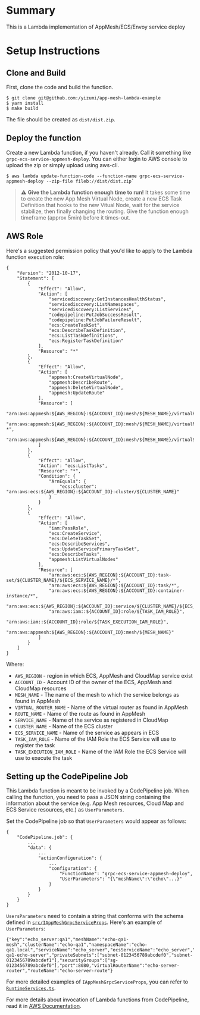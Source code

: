 # Summary

This is a Lambda implementation of AppMesh/ECS/Envoy service deploy

# Setup Instructions

## Clone and Build

First, clone the code and build the function.

```
$ git clone git@github.com:/yizumi/app-mesh-lambda-example
$ yarn install
$ make build
```

The file should be created as `dist/dist.zip`.

## Deploy the function
Create a new Lambda function, if you haven't already. Call it something like `grpc-ecs-service-appmesh-deploy`.
You can either login to AWS console to upload the zip or simply upload using aws-cli.
```
$ aws lambda update-function-code --function-name grpc-ecs-service-appmesh-deploy --zip-file fileb://dist/dist.zip`
```

> :warning: **Give the Lambda function enough time to run!**
> It takes some time to create the new App Mesh Virtual Node, create a new ECS Task Definition that hooks to the new Vitual Node, 
> wait for the service stabilize, then finally changing the routing. Give the function enough timeframe (approx 5min) before it times-out.

## AWS Role

Here's a suggested permission policy that you'd like to apply to the Lambda function execution role:
```
{
    "Version": "2012-10-17",
    "Statement": [
        {
            "Effect": "Allow",
            "Action": [
                "servicediscovery:GetInstancesHealthStatus",
                "servicediscovery:ListNamespaces",
                "servicediscovery:ListServices",
                "codepipeline:PutJobSuccessResult",
                "codepipeline:PutJobFailureResult",
                "ecs:CreateTaskSet",
                "ecs:DescribeTaskDefinition",
                "ecs:ListTaskDefinitions",
                "ecs:RegisterTaskDefinition"
            ],
            "Resource": "*"
        },
        {
            "Effect": "Allow",
            "Action": [
                "appmesh:CreateVirtualNode",
                "appmesh:DescribeRoute",
                "appmesh:DeleteVirtualNode",
                "appmesh:UpdateRoute"
            ],
            "Resource": [
                "arn:aws:appmesh:${AWS_REGION}:${ACCOUNT_ID}:mesh/${MESH_NAME}/virtualRouter/${VIRTUAL_ROUTER_NAME}/route/${ROUTE_NAME}",
                "arn:aws:appmesh:${AWS_REGION}:${ACCOUNT_ID}:mesh/${MESH_NAME}/virtualNode/${SERVICE_NAME}-*",
                "arn:aws:appmesh:${AWS_REGION}:${ACCOUNT_ID}:mesh/${MESH_NAME}/virtualService/${VIRTUAL_SERVICE_NAME}"
            ]
        },
        {
            "Effect": "Allow",
            "Action": "ecs:ListTasks",
            "Resource": "*",
            "Condition": {
                "ArnEquals": {
                    "ecs:cluster": "arn:aws:ecs:${AWS_REGION}:${ACCOUNT_ID}:cluster/${CLUSTER_NAME}"
                }
            }
        },
        {
            "Effect": "Allow",
            "Action": [
                "iam:PassRole",
                "ecs:CreateService",
                "ecs:DeleteTaskSet",
                "ecs:DescribeServices",
                "ecs:UpdateServicePrimaryTaskSet",
                "ecs:DescribeTasks",
                "appmesh:ListVirtualNodes"
            ],
            "Resource": [
                "arn:aws:ecs:${AWS_REGION}:${ACCOUNT_ID}:task-set/${CLUSTER_NAME}/${ECS_SERVICE_NAME}/*",
                "arn:aws:ecs:${AWS_REGION}:${ACCOUNT_ID}:task/*",
                "arn:aws:ecs:${AWS_REGION}:${ACCOUNT_ID}:container-instance/*",
                "arn:aws:ecs:${AWS_REGION}:${ACCOUNT_ID}:service/${CLUSTER_NAME}/${ECS_SERVICE_NAME}",
                "arn:aws:iam::${ACCOUNT_ID}:role/${TASK_IAM_ROLE}",
                "arn:aws:iam::${ACCOUNT_ID}:role/${TASK_EXECUTION_IAM_ROLE}",
                "arn:aws:appmesh:${AWS_REGION}:${ACCOUNT_ID}:mesh/${MESH_NAME}"
            ]
        }
    ]
}
```

Where:
* `AWS_REGION` - region in which ECS, AppMesh and CloudMap service exist
* `ACCOUNT_ID` - Account ID of the owner of the ECS, AppMesh and CloudMap resources
* `MESH_NAME` - The name of the mesh to which the service belongs as found in AppMesh
* `VIRTUAL_ROUTER_NAME` - Name of the virtual router as found in AppMesh
* `ROUTE_NAME` - Name of the route as found in AppMesh
* `SERVICE_NAME` - Name of the service as registered in CloudMap
* `CLUSTER_NAME` - Name of the ECS cluster
* `ECS_SERVICE_NAME` - Name of the service as appears in ECS
* `TASK_IAM_ROLE` - Name of the IAM Role the ECS Service will use to register the task
* `TASK_EXECUTION_IAM_ROLE` - Name of the IAM Role the ECS Service will use to execute the task

## Setting up the CodePipeline Job
This Lambda function is meant to be invoked by a CodePipeline job.
When calling the function, you need to pass a JSON string containing the information about the service (e.g. App Mesh resources, Cloud Map and ECS Service resources, etc.) as `UserParameters`.

Set the CodePipeline job so that `UserParameters` would appear as follows:
```
{
    "CodePipeline.job": {
        ...
        "data": {
            ...
            "actionConfiguration": {
                ...
                "configuration": {
                    "FunctionName": "grpc-ecs-service-appmesh-deploy",
                    "UserParameters": "{\"meshName\":\"echo\"...}"
                } 
            } 
        }
    }
}
```

`UsersParameters` need to contain a string that conforms with the schema defined in [`src/IAppMeshGrpcServiceProps`](src/IAppMeshGrpcServiceProps.ts).
Here's an example of `UserParameters`:
```
{"key":"echo_server:qa1","meshName":"echo-qa1-mesh","clusterName":"echo-qa1","namespaceName":"echo-qa1.local","serviceName":"echo_server","ecsServiceName":"echo_server","taskDefinitionName":"echo-qa1-echo-server","privateSubnets":["subnet-0123456789abcdef0","subnet-0123456789abcdef1"],"securityGroups":["sg-0123456789abcdef0"],"port":8080,"virtualRouterName":"echo-server-router","routeName":"echo-server-route"}
```
For more detailed examples of `IAppMeshGrpcServiceProps`, you can refer to [`RuntimeServices.ts`](src/RuntimeServices.ts).

For more details about invocation of Lambda functions from CodePipeline, read it in [AWS Documentation](https://docs.aws.amazon.com/ja_jp/lambda/latest/dg/services-codepipeline.html).
